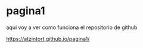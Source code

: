 # pagina1
aqui voy a ver como funciona el repositorio de github

https://atzintort.github.io/pagina1/
